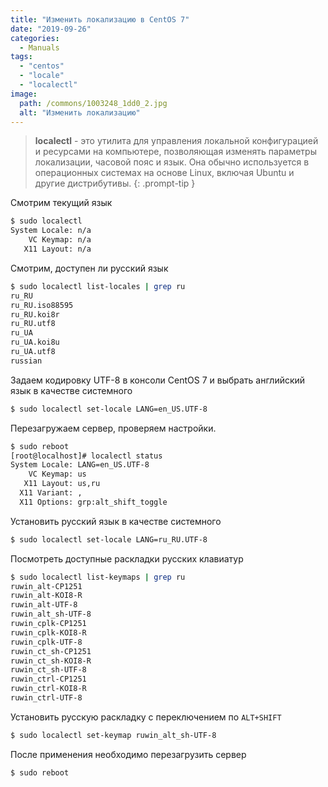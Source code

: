 ```yaml
---
title: "Изменить локализацию в CentOS 7"
date: "2019-09-26"
categories: 
  - Manuals
tags: 
  - "centos"
  - "locale"
  - "localectl"
image:
  path: /commons/1003248_1dd0_2.jpg
  alt: "Изменить локализацию"
---
```


>**localectl** - это утилита для управления локальной конфигурацией и ресурсами на компьютере, позволяющая изменять параметры локализации, часовой пояс и язык. Она обычно используется в операционных системах на основе Linux, включая Ubuntu и другие дистрибутивы.
{: .prompt-tip }

Смотрим текущий язык

```sh
$ sudo localectl
System Locale: n/a
    VC Keymap: n/a
   X11 Layout: n/a
```

Смотрим, доступен ли русский язык

```sh
$ sudo localectl list-locales | grep ru
ru_RU
ru_RU.iso88595
ru_RU.koi8r
ru_RU.utf8
ru_UA
ru_UA.koi8u
ru_UA.utf8
russian
```

Задаем кодировку UTF-8 в консоли CentOS 7 и выбрать английский язык в качестве системного

```sh
$ sudo localectl set-locale LANG=en_US.UTF-8
```

Перезагружаем сервер, проверяем настройки.

```sh
$ sudo reboot
[root@localhost]# localectl status
System Locale: LANG=en_US.UTF-8
    VC Keymap: us
   X11 Layout: us,ru
  X11 Variant: ,
  X11 Options: grp:alt_shift_toggle
```

Установить русский язык в качестве системного

```sh
$ sudo localectl set-locale LANG=ru_RU.UTF-8
```

Посмотреть доступные раскладки русских клавиатур

```sh
$ sudo localectl list-keymaps | grep ru
ruwin_alt-CP1251
ruwin_alt-KOI8-R
ruwin_alt-UTF-8
ruwin_alt_sh-UTF-8
ruwin_cplk-CP1251
ruwin_cplk-KOI8-R
ruwin_cplk-UTF-8
ruwin_ct_sh-CP1251
ruwin_ct_sh-KOI8-R
ruwin_ct_sh-UTF-8
ruwin_ctrl-CP1251
ruwin_ctrl-KOI8-R
ruwin_ctrl-UTF-8
```

Установить русскую раскладку с переключением по `ALT+SHIFT`

```sh
$ sudo localectl set-keymap ruwin_alt_sh-UTF-8
```

После применения необходимо перезагрузить сервер

```sh
$ sudo reboot
```
